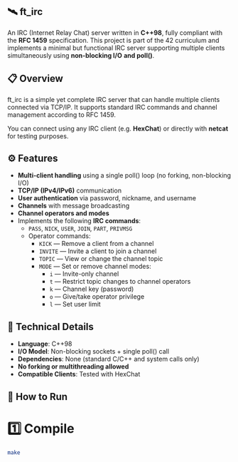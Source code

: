 ## 🛰️ **ft_irc**  

An IRC (Internet Relay Chat) server written in **C++98**, fully compliant with the **RFC 1459** specification.
This project is part of the 42 curriculum and implements a minimal but functional IRC server supporting multiple clients simultaneously using **non-blocking I/O** **and poll()**.  

## 📋 **Overview**  

ft_irc is a simple yet complete IRC server that can handle multiple clients connected via TCP/IP.
It supports standard IRC commands and channel management according to RFC 1459.

You can connect using any IRC client (e.g. **HexChat**) or directly with **netcat** for testing purposes.  

## ⚙️ **Features**  

- **Multi-client handling** using a single poll() loop (no forking, non-blocking I/O)
- **TCP/IP (IPv4/IPv6)** communication
- **User authentication** via password, nickname, and username
- **Channels** with message broadcasting
- **Channel operators and modes**
- Implements the following **IRC commands**:
    - `PASS`, `NICK`, `USER`, `JOIN`, `PART`, `PRIVMSG`
    - Operator commands:
        - `KICK` — Remove a client from a channel
        - `INVITE` — Invite a client to join a channel
        - `TOPIC` — View or change the channel topic
        - `MODE` — Set or remove channel modes:
            - `i` — Invite-only channel
            - `t` — Restrict topic changes to channel operators
            - `k` — Channel key (password)
            - `o` — Give/take operator privilege
            - `l` — Set user limit

## 🧠 **Technical Details**  

- **Language**: C++98
- **I/O Model**: Non-blocking sockets + single poll() call  
- **Dependencies**: None (standard C/C++ and system calls only)  
- **No forking or multithreading allowed**  
- **Compatible Clients**: Tested with HexChat

## 🚀 How to Run  

# 1️⃣ Compile  

``` bash
make
```



